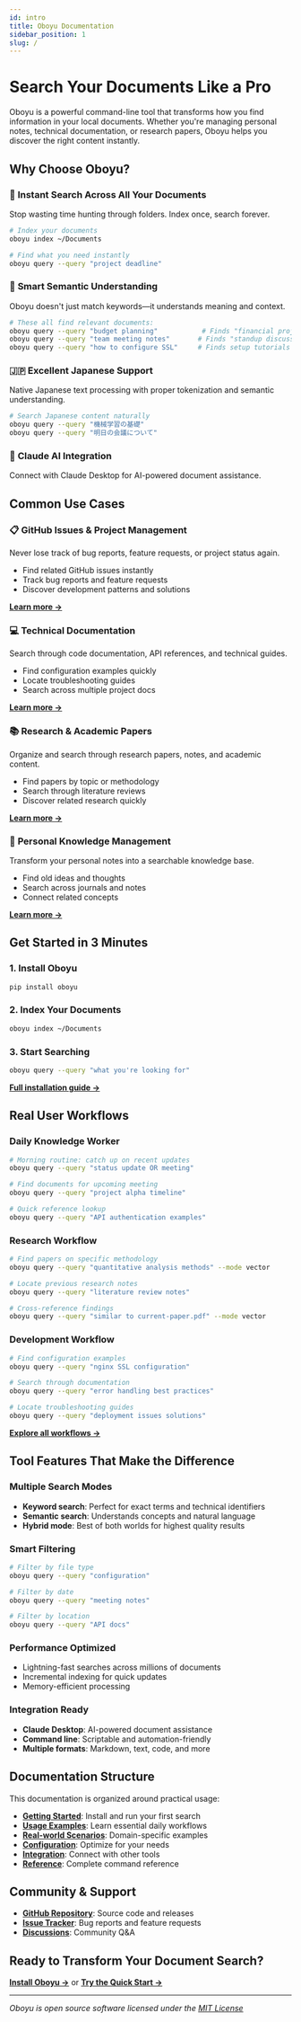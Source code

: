```yaml
---
id: intro
title: Oboyu Documentation
sidebar_position: 1
slug: /
---
```


# Search Your Documents Like a Pro

Oboyu is a powerful command-line tool that transforms how you find information in your local documents. Whether you're managing personal notes, technical documentation, or research papers, Oboyu helps you discover the right content instantly.

## Why Choose Oboyu?

### 🚀 **Instant Search Across All Your Documents**
Stop wasting time hunting through folders. Index once, search forever.

```bash
# Index your documents
oboyu index ~/Documents

# Find what you need instantly  
oboyu query --query "project deadline"
```

### 🧠 **Smart Semantic Understanding**
Oboyu doesn't just match keywords—it understands meaning and context.

```bash
# These all find relevant documents:
oboyu query --query "budget planning"           # Finds "financial projections"
oboyu query --query "team meeting notes"       # Finds "standup discussions"
oboyu query --query "how to configure SSL"     # Finds setup tutorials
```

### 🇯🇵 **Excellent Japanese Support**
Native Japanese text processing with proper tokenization and semantic understanding.

```bash
# Search Japanese content naturally
oboyu query --query "機械学習の基礎"
oboyu query --query "明日の会議について"
```

### 🤖 **Claude AI Integration**
Connect with Claude Desktop for AI-powered document assistance.

## Common Use Cases

### 📋 **GitHub Issues & Project Management**
Never lose track of bug reports, feature requests, or project status again.

- Find related GitHub issues instantly
- Track bug reports and feature requests
- Discover development patterns and solutions

[**Learn more →**](use-cases/github-issues-search)

### 💻 **Technical Documentation**
Search through code documentation, API references, and technical guides.

- Find configuration examples quickly
- Locate troubleshooting guides
- Search across multiple project docs

[**Learn more →**](use-cases/technical-docs)

### 📚 **Research & Academic Papers**
Organize and search through research papers, notes, and academic content.

- Find papers by topic or methodology
- Search through literature reviews
- Discover related research quickly

[**Learn more →**](use-cases/research-papers)

### 📝 **Personal Knowledge Management**
Transform your personal notes into a searchable knowledge base.

- Find old ideas and thoughts
- Search across journals and notes
- Connect related concepts

[**Learn more →**](use-cases/personal-notes)

## Get Started in 3 Minutes

### 1. Install Oboyu
```bash
pip install oboyu
```

### 2. Index Your Documents
```bash
oboyu index ~/Documents
```

### 3. Start Searching
```bash
oboyu query --query "what you're looking for"
```

[**Full installation guide →**](getting-started/installation)

## Real User Workflows

### Daily Knowledge Worker
```bash
# Morning routine: catch up on recent updates
oboyu query --query "status update OR meeting"

# Find documents for upcoming meeting
oboyu query --query "project alpha timeline"

# Quick reference lookup
oboyu query --query "API authentication examples"
```

### Research Workflow
```bash
# Find papers on specific methodology
oboyu query --query "quantitative analysis methods" --mode vector

# Locate previous research notes
oboyu query --query "literature review notes"

# Cross-reference findings
oboyu query --query "similar to current-paper.pdf" --mode vector
```

### Development Workflow
```bash
# Find configuration examples
oboyu query --query "nginx SSL configuration"

# Search through documentation
oboyu query --query "error handling best practices"

# Locate troubleshooting guides
oboyu query --query "deployment issues solutions"
```

[**Explore all workflows →**](basic-usage/basic-workflow)

## Tool Features That Make the Difference

### Multiple Search Modes
- **Keyword search**: Perfect for exact terms and technical identifiers
- **Semantic search**: Understands concepts and natural language
- **Hybrid mode**: Best of both worlds for highest quality results

### Smart Filtering
```bash
# Filter by file type
oboyu query --query "configuration"

# Filter by date
oboyu query --query "meeting notes"

# Filter by location
oboyu query --query "API docs"
```

### Performance Optimized
- Lightning-fast searches across millions of documents
- Incremental indexing for quick updates
- Memory-efficient processing

### Integration Ready
- **Claude Desktop**: AI-powered document assistance
- **Command line**: Scriptable and automation-friendly
- **Multiple formats**: Markdown, text, code, and more

## Documentation Structure

This documentation is organized around practical usage:

- **[Getting Started](getting-started/installation)**: Install and run your first search
- **[Usage Examples](basic-usage/basic-workflow)**: Learn essential daily workflows  
- **[Real-world Scenarios](use-cases/technical-docs)**: Domain-specific examples
- **[Configuration](reference/configuration)**: Optimize for your needs
- **[Integration](integration-automation/mcp-integration)**: Connect with other tools
- **[Reference](for-developers/cli)**: Complete command reference

## Community & Support

- **[GitHub Repository](https://github.com/sonesuke/oboyu)**: Source code and releases
- **[Issue Tracker](https://github.com/sonesuke/oboyu/issues)**: Bug reports and feature requests
- **[Discussions](https://github.com/sonesuke/oboyu/discussions)**: Community Q&A

## Ready to Transform Your Document Search?

[**Install Oboyu →**](getting-started/installation) or [**Try the Quick Start →**](getting-started/first-index)

---

*Oboyu is open source software licensed under the [MIT License](https://github.com/sonesuke/oboyu/blob/main/LICENSE.md)*